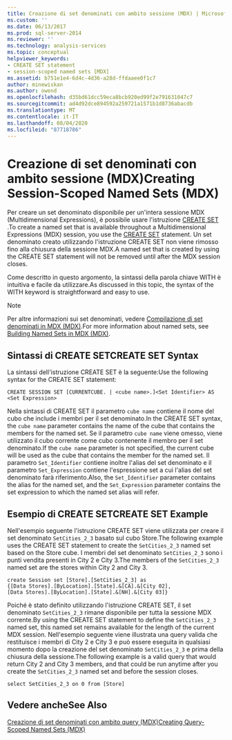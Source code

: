 ```yaml
---
title: Creazione di set denominati con ambito sessione (MDX) | Microsoft Docs
ms.custom: ''
ms.date: 06/13/2017
ms.prod: sql-server-2014
ms.reviewer: ''
ms.technology: analysis-services
ms.topic: conceptual
helpviewer_keywords:
- CREATE SET statement
- session-scoped named sets [MDX]
ms.assetid: b751e1e4-6d4c-4d36-a28d-ffdaaee0f1c7
author: minewiskan
ms.author: owend
ms.openlocfilehash: d35bd61dcc59eca8bcb920ed99f2e791631047c7
ms.sourcegitcommit: ad4d92dce894592a259721a1571b1d8736abacdb
ms.translationtype: MT
ms.contentlocale: it-IT
ms.lasthandoff: 08/04/2020
ms.locfileid: "87718786"
---
```

# <a name="creating-session-scoped-named-sets-mdx"></a><span data-ttu-id="31068-102">Creazione di set denominati con ambito sessione (MDX)</span><span class="sxs-lookup"><span data-stu-id="31068-102">Creating Session-Scoped Named Sets (MDX)</span></span>
  <span data-ttu-id="31068-103">Per creare un set denominato disponibile per un'intera sessione MDX (Multidimensional Expressions), è possibile usare l'istruzione [CREATE SET](/sql/mdx/mdx-data-definition-create-set) .</span><span class="sxs-lookup"><span data-stu-id="31068-103">To create a named set that is available throughout a Multidimensional Expressions (MDX) session, you use the [CREATE SET](/sql/mdx/mdx-data-definition-create-set) statement.</span></span> <span data-ttu-id="31068-104">Un set denominato creato utilizzando l'istruzione CREATE SET non viene rimosso fino alla chiusura della sessione MDX.</span><span class="sxs-lookup"><span data-stu-id="31068-104">A named set that is created by using the CREATE SET statement will not be removed until after the MDX session closes.</span></span>  
  
 <span data-ttu-id="31068-105">Come descritto in questo argomento, la sintassi della parola chiave WITH è intuitiva e facile da utilizzare.</span><span class="sxs-lookup"><span data-stu-id="31068-105">As discussed in this topic, the syntax of the WITH keyword is straightforward and easy to use.</span></span>  
  
> [!NOTE]  
>  <span data-ttu-id="31068-106">Per altre informazioni sui set denominati, vedere [Compilazione di set denominati in MDX &#40;MDX&#41;](mdx-named-sets-building-named-sets.md).</span><span class="sxs-lookup"><span data-stu-id="31068-106">For more information about named sets, see [Building Named Sets in MDX &#40;MDX&#41;](mdx-named-sets-building-named-sets.md).</span></span>  
  
## <a name="create-set-syntax"></a><span data-ttu-id="31068-107">Sintassi di CREATE SET</span><span class="sxs-lookup"><span data-stu-id="31068-107">CREATE SET Syntax</span></span>  
 <span data-ttu-id="31068-108">La sintassi dell'istruzione CREATE SET è la seguente:</span><span class="sxs-lookup"><span data-stu-id="31068-108">Use the following syntax for the CREATE SET statement:</span></span>  
  
```  
CREATE SESSION SET [CURRENTCUBE. | <cube name>.]<Set Identifier> AS <Set Expression>  
```  
  
 <span data-ttu-id="31068-109">Nella sintassi di CREATE SET il parametro `cube name` contiene il nome del cubo che include i membri per il set denominato.</span><span class="sxs-lookup"><span data-stu-id="31068-109">In the CREATE SET syntax, the `cube name` parameter contains the name of the cube that contains the members for the named set.</span></span> <span data-ttu-id="31068-110">Se il parametro `cube name` viene omesso, viene utilizzato il cubo corrente come cubo contenente il membro per il set denominato.</span><span class="sxs-lookup"><span data-stu-id="31068-110">If the `cube name` parameter is not specified, the current cube will be used as the cube that contains the member for the named set.</span></span> <span data-ttu-id="31068-111">Il parametro `Set_Identifier` contiene inoltre l'alias del set denominato e il parametro `Set_Expression` contiene l'espressione set a cui l'alias del set denominato farà riferimento.</span><span class="sxs-lookup"><span data-stu-id="31068-111">Also, the `Set_Identifier` parameter contains the alias for the named set, and the `Set_Expression` parameter contains the set expression to which the named set alias will refer.</span></span>  
  
## <a name="create-set-example"></a><span data-ttu-id="31068-112">Esempio di CREATE SET</span><span class="sxs-lookup"><span data-stu-id="31068-112">CREATE SET Example</span></span>  
 <span data-ttu-id="31068-113">Nell'esempio seguente l'istruzione CREATE SET viene utilizzata per creare il set denominato `SetCities_2_3` basato sul cubo Store.</span><span class="sxs-lookup"><span data-stu-id="31068-113">The following example uses the CREATE SET statement to create the `SetCities_2_3` named set based on the Store cube.</span></span> <span data-ttu-id="31068-114">I membri del set denominato `SetCities_2_3` sono i punti vendita presenti in City 2 e City 3.</span><span class="sxs-lookup"><span data-stu-id="31068-114">The members of the `SetCities_2_3` named set are the stores within City 2 and City 3.</span></span>  
  
```  
create Session set [Store].[SetCities_2_3] as  
{[Data Stores].[ByLocation].[State].&[CA].&[City 02],  
[Data Stores].[ByLocation].[State].&[NH].&[City 03]}  
```  
  
 <span data-ttu-id="31068-115">Poiché è stato definito utilizzando l'istruzione CREATE SET, il set denominato `SetCities_2_3` rimane disponibile per tutta la sessione MDX corrente.</span><span class="sxs-lookup"><span data-stu-id="31068-115">By using the CREATE SET statement to define the `SetCities_2_3` named set, this named set remains available for the length of the current MDX session.</span></span> <span data-ttu-id="31068-116">Nell'esempio seguente viene illustrata una query valida che restituisce i membri di City 2 e City 3 e può essere eseguita in qualsiasi momento dopo la creazione del set denominato `SetCities_2_3` e prima della chiusura della sessione.</span><span class="sxs-lookup"><span data-stu-id="31068-116">The following example is a valid query that would return City 2 and City 3 members, and that could be run anytime after you create the `SetCities_2_3` named set and before the session closes.</span></span>  
  
```  
select SetCities_2_3 on 0 from [Store]  
```  
  
## <a name="see-also"></a><span data-ttu-id="31068-117">Vedere anche</span><span class="sxs-lookup"><span data-stu-id="31068-117">See Also</span></span>  
 [<span data-ttu-id="31068-118">Creazione di set denominati con ambito query &#40;MDX&#41;</span><span class="sxs-lookup"><span data-stu-id="31068-118">Creating Query-Scoped Named Sets &#40;MDX&#41;</span></span>](mdx-named-sets-creating-query-scoped-named-sets.md)  
  
  
